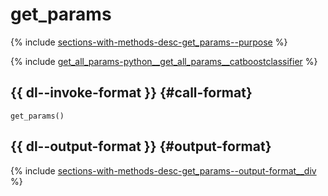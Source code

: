 # get_params

{% include [sections-with-methods-desc-get_params--purpose](../_includes/work_src/reusage/get_params--purpose.md) %}


{% include [get_all_params-python__get_all_params__catboostclassifier](../_includes/work_src/reusage-python/python__get_all_params__catboostclassifier.md) %}


## {{ dl--invoke-format }} {#call-format}

```no-highlight
get_params()
```

## {{ dl--output-format }} {#output-format}

{% include [sections-with-methods-desc-get_params--output-format__div](../_includes/work_src/reusage/get_params--output-format__div.md) %}


